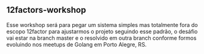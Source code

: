 ## 12factors-workshop
Esse workshop será para pegar um sistema simples mas totalmente fora do escopo 12factor para ajustarmos o projeto seguindo esse padrão, o desáfio vai estar na branch master e o resolvido em outra branch conforme formos evoluindo nos meetups de Golang em Porto Alegre, RS.
